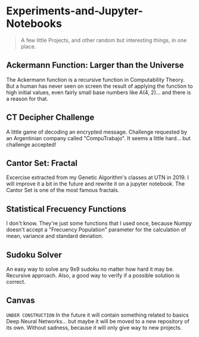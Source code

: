 # Experiments-and-Jupyter-Notebooks
>A few little Projects, and other random but interesting things, in one place.

## Ackermann Function: Larger than the Universe
The Ackermann function is a recursive function in Computability Theory. But a human has never seen on screen the result of applying the function to high initial values, even fairly small base numbers like A(4, 2)... and there is a reason for that.

## CT Decipher Challenge
A little game of decoding an encrypted message. Challenge requested by an Argentinian company called "CompuTrabajo". It seems a little hard... but challenge accepted!

## Cantor Set: Fractal
Excercise extracted from my Genetic Algorithm's classes at UTN in 2019. I will improve it a bit in the future and rewrite it on a jupyter notebook. The Cantor Set is one of the most famous fractals.

## Statistical Frecuency Functions
I don't know. They're just some functions that I used once, because Numpy doesn't accept a "Frecuency Population" parameter for the calculation of mean, variance and standard deviation.

## Sudoku Solver
An easy way to solve any 9x9 sudoku no matter how hard it may be. Recursive approach. Also, a good way to verify if a possible solution is correct.

## Canvas
`UNDER CONSTRUCTION` In the future it will contain something related to basics Deep Neural Networks... but maybe it will be moved to a new repository of its own. Without sadness, because it will only give way to new projects.
